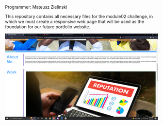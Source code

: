 Programmer: Mateusz Zielinski

This repository contains all necessary files for the module02 challenge, in which we must create a responsive web page that will be used as the foundation for our future portfolio website.

![Alt text](screenshot.png)






